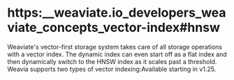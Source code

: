 # https:\_\_weaviate.io_developers_weaviate_concepts_vector-index#hnsw

Weaviate's vector-first storage system takes care of all storage operations with a vector index. The dynamic index can even start off as a flat index and then dynamically switch to the HNSW index as it scales past a threshold. Weavia supports two types of vector indexing:Available starting in v1.25.
